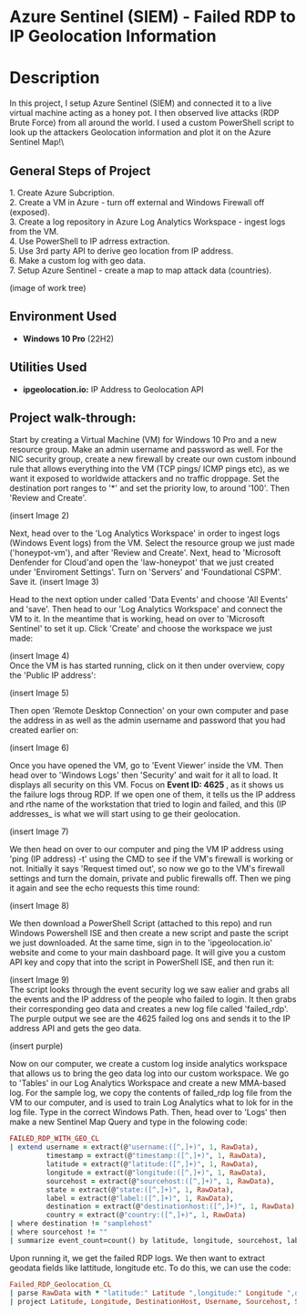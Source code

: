 # Azure Sentinel (SIEM) - Failed RDP to IP Geolocation Information


<h1>Description</h1>
In this project, I setup Azure Sentinel (SIEM) and connected it to a live virtual machine acting as a honey pot. I then observed live attacks (RDP Brute Force) from all around the world. I used a custom PowerShell script to look up the attackers Geolocation information and plot it on the Azure Sentinel Map!\
<br />




<h2>General Steps of Project</h2>
1. Create Azure Subcription.<br />
2. Create a VM in Azure - turn off external and Windows Firewall off (exposed).<br />
3. Create a log repository in Azure Log Analytics Workspace - ingest logs from the VM.<br />
4. Use PowerShell to IP adrress extraction.<br />
5. Use 3rd party API to derive geo location from IP address.<br />
6. Make a custom log with geo data.<br />
7. Setup Azure Sentinel - create a map to map attack data (countries).<br />

(image of work tree) 

<h2>Environment Used </h2>

- <b>Windows 10 Pro</b> (22H2)



<h2>Utilities Used</h2>

- <b>ipgeolocation.io:</b> IP Address to Geolocation API


<h2>Project walk-through:</h2>
Start by creating a Virtual Machine (VM) for Windows 10 Pro and a new resource group. Make an admin username and password as well. For the NIC security group, create a new firewall by create our own custom inbound rule that allows everything into the VM (TCP pings/ ICMP pings etc), as we want it exposed to worldwide attackers and no traffic droppage. Set the destination port ranges to '*' and set the priority low, to around '100'. Then 'Review and Create'. <br />

(insert Image 2)
<br />

Next, head over to the 'Log Analytics Workspace' in order to ingest logs (Windows Event logs) from the VM. Select the resource group we just made ('honeypot-vm'), and after 'Review and Create'. Next, head to 'Microsoft Denfender for Cloud'and open the 'law-honeypot' that we just created under 'Enviroment Settings'. Turn on 'Servers' and 'Foundational CSPM'. Save it.
(insert Image 3)
<br />

Head to the next option under called 'Data Events' and choose 'All Events' and 'save'. Then head to our 'Log Analytics Workspace' and connect the VM to it. In the meantime that is working, head on over to 'Microsoft Sentinel' to set it up. Click 'Create' and choose the workspace we just made:

(insert Image 4)
<br />
Once the VM is has started running, click on it then under overview, copy the 'Public IP address':

(insert Image 5)
<br />

Then open 'Remote Desktop Connection' on your own computer and pase the address in as well as the admin username and password that you had created earlier on:

(insert Image 6)
<br />


Once you have opened the VM, go to 'Event Viewer' inside the VM. Then head over to 'Windows Logs' then 'Security' and wait for it all to load. It displays all security on this VM. Focus on <b> Event ID: 4625 </b>, as it shows us the failure logs throug RDP. If we open one of them, it tells us the IP address and rthe name of the workstation that tried to login and failed, and this (IP addresses_ is what we will start using to ge their geolocation. 

(insert Image 7)
<br />

We then head on over to our computer and ping the VM IP address using 'ping (IP address) -t' using the CMD to see if the VM's firewall is working or not. Initially it says 'Request timed out', so now we go to the VM's firewall settings and turn the domain, private and public firewalls off. Then we ping it again and see the echo requests this time round:

(insert Image 8)
<br />

We then download a PowerShell Script (attached to this repo) and run Windows Powershell ISE and then create  a new script and paste the script we just downloaded. At the same time, sign in to the 'ipgeolocation.io' website and come to your main dashboard page. It will give you a custom API key and copy that into the script in PowerShell ISE, and then run it:

(insert Image 9)
<br />
The script looks through the event security log we saw ealier and grabs all the events and the IP address of the people who failed to login. It then grabs their corresponding geo data and creates a new log file called 'failed_rdp'. The purple output we see are the 4625 failed log ons and sends it to the IP address API and gets the geo data.

(insert purple)
<br />

Now on our computer, we create a custom log inside analytics workspace that allows us to bring the geo data log into our custom workspace. We go to 'Tables' in our Log Analytics Workspace and create a new MMA-based log. For the sample log, we copy the contents of failed_rdp log file from the VM to our computer, and is used to train Log Analytics what to lok for in the log file. Type in the correct Windows Path. Then, head over to 'Logs' then make a new Sentinel Map Query and type in the folowing code:

```ruby
FAILED_RDP_WITH_GEO_CL 
| extend username = extract(@"username:([^,]+)", 1, RawData),
         timestamp = extract(@"timestamp:([^,]+)", 1, RawData),
         latitude = extract(@"latitude:([^,]+)", 1, RawData),
         longitude = extract(@"longitude:([^,]+)", 1, RawData),
         sourcehost = extract(@"sourcehost:([^,]+)", 1, RawData),
         state = extract(@"state:([^,]+)", 1, RawData),
         label = extract(@"label:([^,]+)", 1, RawData),
         destination = extract(@"destinationhost:([^,]+)", 1, RawData),
         country = extract(@"country:([^,]+)", 1, RawData)
| where destination != "samplehost"
| where sourcehost != ""
| summarize event_count=count() by latitude, longitude, sourcehost, label, destination, country

```
Upon running it, we get the failed RDP logs. We then want to extract geodata fields like lattitude, longitude etc. To do this, we can use the code:

```ruby
Failed_RDP_Geolocation_CL
| parse RawData with * "latitude:" Latitude ",longitude:" Longitude ",destinationhost:" DestinationHost ",username:" Username ",sourcehost:" Sourcehost ",state:" State ", country:" Country ",label:" Label ",timestamp:" Timestamp
| project Latitude, Longitude, DestinationHost, Username, Sourcehost, State, Country, Label, Timestamp
```
